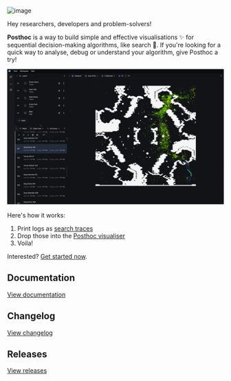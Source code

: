 ![image](https://github.com/ShortestPathLab/posthoc-app/assets/15244945/7ed341b8-1415-4572-9103-5d103bdd7835)

Hey researchers, developers and problem-solvers!

**Posthoc** is a way to build simple and effective visualisations ✨ for sequential decision-making algorithms, like search 🚀. If you're looking for a quick way to analyse, debug or understand your algorithm, give Posthoc a try!

![Alt text](./client/src/public/screenshots/0.png)

Here's how it works:

1. Print logs as [search traces](https://posthoc.pathfinding.ai/docs/search-trace)
2. Drop those into the [Posthoc visualiser](https://posthoc.pathfinding.ai/docs/category/posthoc-visualiser)
3. Voila!

Interested? [Get started now](https://posthoc.pathfinding.ai).

## Documentation

[View documentation](https://posthoc.pathfinding.ai)

## Changelog

[View changelog](./docs/changelog.md)

## Releases

[View releases](https://github.com/ShortestPathLab/posthoc-app/releases)
